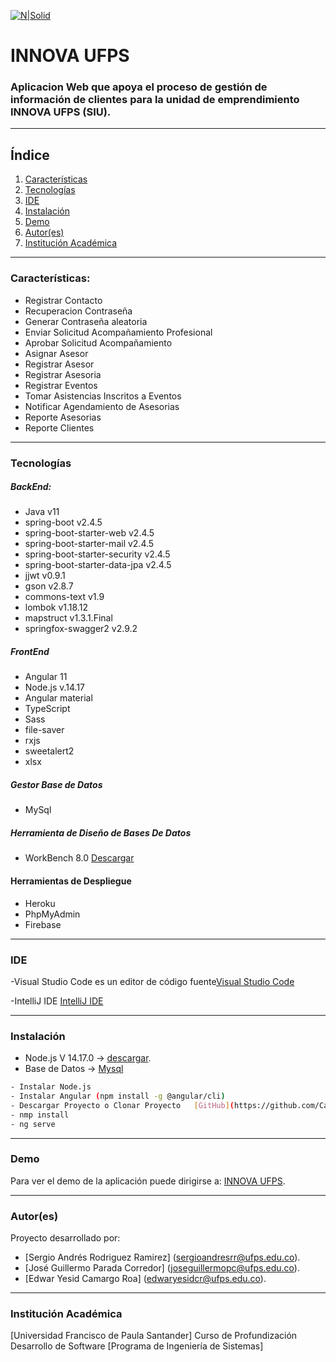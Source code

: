 [![N|Solid](https://i.imgur.com/Vlml12n.png)](https:nodesource.com/products/nsolid)

# INNOVA UFPS 
### Aplicacion Web que apoya el proceso de gestión de información de clientes para la unidad de emprendimiento INNOVA UFPS (SIU).  
***
## Índice
1. [Características](#características)
3. [Tecnologías](#tecnologías)
4. [IDE](#ide)
5. [Instalación](#instalación)
6. [Demo](#demo)
7. [Autor(es)](#autores)
8. [Institución Académica](#institución-académica)
***
### Características:

  - Registrar Contacto
  - Recuperacion Contraseña
  - Generar Contraseña aleatoria
  - Enviar Solicitud Acompañamiento Profesional
  - Aprobar Solicitud Acompañamiento
  - Asignar Asesor
  - Registrar Asesor
  - Registrar Asesoria
  - Registrar Eventos
  - Tomar Asistencias Inscritos a Eventos
  - Notificar Agendamiento de Asesorias
  - Reporte Asesorias
  - Reporte Clientes
***
### Tecnologías
  
  ##### BackEnd:

- Java v11
- spring-boot v2.4.5 
- spring-boot-starter-web v2.4.5
- spring-boot-starter-mail v2.4.5
- spring-boot-starter-security v2.4.5
- spring-boot-starter-data-jpa v2.4.5
- jjwt v0.9.1
- gson v2.8.7
- commons-text v1.9
- lombok v1.18.12
- mapstruct v1.3.1.Final
- springfox-swagger2 v2.9.2

 ##### FrontEnd
  - Angular 11
  - Node.js  v.14.17
  - Angular material
  - TypeScript
  - Sass
  - file-saver
  - rxjs
  - sweetalert2
  - xlsx

 ##### Gestor Base de Datos
  - MySql

 ##### Herramienta de Diseño de Bases De Datos
  - WorkBench 8.0 [Descargar](https://www.mysql.com/products/workbench/)

 #### Herramientas de Despliegue
  - Heroku
  - PhpMyAdmin
  - Firebase 

  
  ***

### IDE

-Visual Studio Code es un editor de código fuente[Visual Studio Code](https://code.visualstudio.com/)

-IntelliJ IDE [IntelliJ IDE](https://www.jetbrains.com/es-es/idea/)

***
### Instalación
- Node.js V 14.17.0 -> [descargar](https://nodejs.org/es/).
- Base de Datos -> [Mysql](http://www.madarme.co/phpmyadmin/)

```sh
- Instalar Node.js  
- Instalar Angular (npm install -g @angular/cli) 
- Descargar Proyecto o Clonar Proyecto   [GitHub](https://github.com/Capsule-Corp-Cucuta/innova-web)
- nmp install
- ng serve
```


***
### Demo

Para ver el demo de la aplicación puede dirigirse a: [INNOVA UFPS](https://innova-ufps.web.app/seguridad/iniciar-sesion).

***
### Autor(es)

Proyecto desarrollado por:

- [Sergio Andrés Rodriguez Ramirez] (<sergioandresrr@ufps.edu.co>).
- [José Guillermo Parada Corredor] (<joseguillermopc@ufps.edu.co>).
- [Edwar Yesid Camargo Roa] (<edwaryesidcr@ufps.edu.co>).

***
### Institución Académica 
[Universidad Francisco de Paula Santander]
Curso de Profundización Desarrollo de Software
[Programa de Ingeniería de Sistemas]

